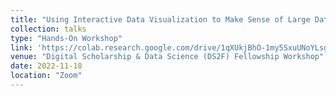 ```yaml
---
title: "Using Interactive Data Visualization to Make Sense of Large Datasets"
collection: talks
type: "Hands-On Workshop"
link: 'https://colab.research.google.com/drive/1qXUkjBhO-1my5SxuUNoYLsgzh5UCzJop?usp=sharing'
venue: "Digital Scholarship & Data Science (DS2F) Fellowship Workshop"
date: 2022-11-18
location: "Zoom"
---
```

